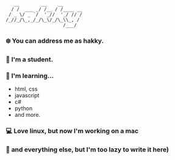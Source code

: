 ```
   __        __    __       
  / /  ___ _/ /__ / /____ __
 / _ \/ _ `/  '_//  '_/ // /
/_//_/\_,_/_/\_\/_/\_\\_, / 
                     /___/     
```
### ❄️ **You can address me as hakky.**
### 🌁 **I'm a student.**
### 📖 **I'm learning...**
 - html, css
 - javascript
 - c#
 - python
 - and more.
### 💻 **Love linux, but now I'm working on a mac**
### 🥱 **and everything else, but I'm too lazy to write it here)**
